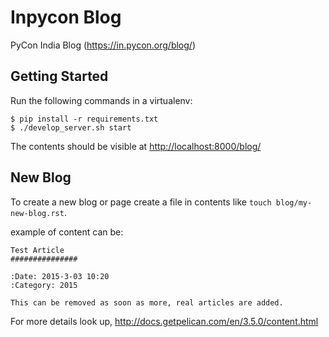 # Inpycon Blog

PyCon India Blog (https://in.pycon.org/blog/)


## Getting Started 

Run the following commands in a virtualenv:

```
$ pip install -r requirements.txt
$ ./develop_server.sh start
```

The contents should be visible at [http://localhost:8000/blog/](http://localhost:8000/blog/)

## New Blog

To create a new blog or page create a file in contents like `touch blog/my-new-blog.rst`.

example of content can be:

```
Test Article
###############

:Date: 2015-3-03 10:20
:Category: 2015

This can be removed as soon as more, real articles are added.
```

For more details look up, http://docs.getpelican.com/en/3.5.0/content.html
